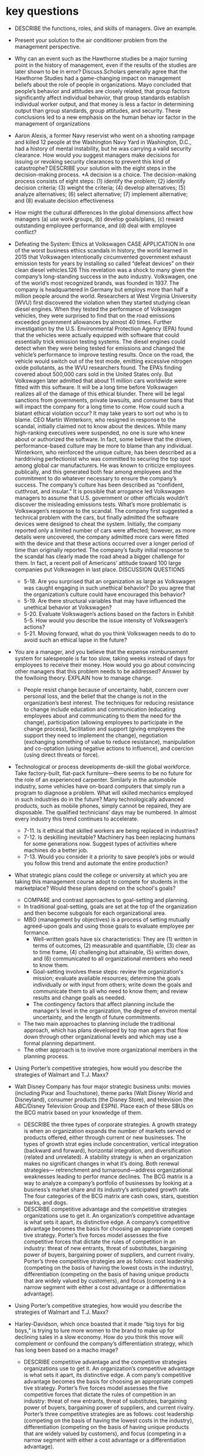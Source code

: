 # key questions

* DESCRIBE the functions, roles, and skills of managers. Give an example. 

* Present your solution to the air conditioner problem from the management perspective.

* Why can an event such as the Hawthorne studies be a major turning point in the history of management, even if the results of the studies are later shown to be in error? Discuss.Scholars generally agree that the Hawthorne Studies had a game-changing impact on management beliefs about the role of people in organizations. Mayo concluded that people’s behavior and attitudes are closely related, that group factors significantly affect individual behavior, that group standards establish individual worker output, and that money is less a factor in determining output than group standards, group attitudes, and security. These conclusions led to a new emphasis on the human behav ior factor in the management of organizations

* Aaron Alexis, a former Navy reservist who went on a shooting rampage and killed 12 people at the Washington Navy Yard in Washington, D.C., had a history of mental instability, but he was carrying a valid security clearance. How would you suggest managers make decisions for issuing or revoking security clearances to prevent this kind of catastrophe? DESCRIBE your solution with the eight steps in the decision-making process.
 *A decision is a choice. The decision-making process consists of eight steps: (1) identify the problem; (2) identify decision criteria; (3) weight the criteria; (4) develop alternatives; (5) analyze alternatives; (6) select alternative; (7) implement alternative; and (8) evaluate decision effectiveness  


* How might the cultural differences In the global dimensions affect how managers (a) use work groups, (b) develop goals/plans, (c) reward outstanding employee performance, and (d) deal with employee conflict?

* Defeating the System: Ethics at Volkswagen CASE APPLICATION 
In one of the worst business ethics scandals in history, the world learned in 2015 that Volkswagen intentionally circumvented government exhaust emission tests for years by installing so called “defeat devices” on their clean diesel vehicles.126 This revelation was a shock to many given the company’s long-standing success in the auto industry. Volkswagen, one of the world’s most recognized brands, was founded in 1937. The company is headquartered in Germany but employs more than half a million people around the world. Researchers at West Virginia University (WVU) first discovered the violation when they started studying clean diesel engines. When they tested the performance of Volkswagen vehicles, they were surprised to find that on the road emissions exceeded government allowances by almost 40 times. Further investigation by the U.S. Environmental Protection Agency (EPA) found that the vehicles were actually equipped with software that could essentially trick emission testing systems. The diesel engines could detect when they were being tested for emissions and changed the vehicle’s performance to improve testing results. Once on the road, the vehicle would switch out of the test mode, emitting excessive nitrogen oxide pollutants, as the WVU researchers found. The EPA’s finding covered about 500,000 cars sold in the United States only. But Volkswagen later admitted that about 11 million cars worldwide were fitted with this software. It will be a long time before Volkswagen realizes all of the damage of this ethical blunder. There will be legal sanctions from governments, private lawsuits, and consumer bans that will impact the company for a long time to come. How could such a blatant ethical violation occur? It may take years to sort out who is to blame. CEO Martin Winterkorn, who resigned in response to the scandal, initially claimed not to know about the devices. While many high-ranking executives were suspended, no one is sure who knew about or authorized the software. In fact, some believe that the driven, performance-based culture may be more to blame than any individual. Winterkorn, who reinforced the unique culture, has been described as a harddriving perfectionist who was committed to securing the top spot among global car manufacturers. He was known to criticize employees publically, and this generated both fear among employees and the commitment to do whatever necessary to ensure the company’s success. The company’s culture has been described as “confident, cutthroat, and insular.” It is possible that arrogance led Volkswagen managers to assume that U.S. government or other officials wouldn’t discover the misleading emissions tests. What’s more problematic is Volkswagen’s response to the scandal. The company first suggested a technical problem with the cars, but finally admitted the software devices were designed to cheat the system. Initially, the company reported only a limited number of cars were affected; however, as more details were uncovered, the company admitted more cars were fitted with the device and that these actions occurred over a longer period of time than originally reported. The company’s faulty initial response to the scandal has clearly made the road ahead a bigger challenge for them. In fact, a recent poll of Americans’ attitude toward 100 large companies put Volkswagen in last place.  DISCUSSION QUESTIONS 
  * 5-18. Are you surprised that an organization as large as Volkswagen was caught engaging in such unethical behavior? Do you agree that the organization’s culture could have encouraged this behavior? 
  * 5-19. Are there structural variables that may have influenced the unethical behavior at Volkswagen? 
  * 5-20. Evaluate Volkswagen’s actions based on the factors in Exhibit 5-5. How would you describe the issue intensity of Volkswagen’s actions? 
  * 5-21. Moving forward, what do you think Volkswagen needs to do to avoid such an ethical lapse in the future?

* You are a manager, and you believe that the expense reimbursement system for salespeople is far too slow, taking weeks instead of days for employees to receive their money. How would you go about convincing other managers that this problem needs to be addressed? Answer by the fowlloing theory. EXPLAIN how to manage change.
  * People resist change because of uncertainty, habit, concern over personal loss, and the belief that the change is not in the organization’s best interest. The techniques for reducing resistance to change include education and communication (educating employees about and communicating to them the need for the change), participation (allowing employees to participate in the change process), facilitation and support (giving employees the support they need to implement the change), negotiation (exchanging something of value to reduce resistance), manipulation and co-optation (using negative actions to influence), and coercion (using direct threats or force).

* Technological or process developments de-skill the global workforce. Take factory-built, flat-pack furniture—there seems to be no future for the role of an experienced carpenter. Similarly in the automobile industry, some vehicles have on-board computers that simply run a program to diagnose a problem. What will skilled mechanics employed in such industries do in the future? Many technologically advanced products, such as mobile phones, simply cannot be repaired, they are disposable. The qualified technicians’ days may be numbered. In almost every industry this trend continues to accelerate.
  * 7-11.  Is it ethical that skilled workers are being replaced in industries?
  * 7-12.  Is deskilling inevitable? Machinery has been replacing humans for some generations now. Suggest types of activities where machines do a better job.
  * 7-13.  Would you consider it a priority to save people’s jobs or would you follow this trend and automate the entire production?

* What strategic plans could the college or university at which you are taking this management course adopt to compete for students in the marketplace? Would these plans depend on the school's goals?
  * COMPARE and contrast approaches to goal-setting and planning.
  * In traditional goal-setting, goals are set at the top of the organization and then become subgoals for each organizational area.
  * MBO (management by objectives) is a process of setting mutually agreed-upon goals and using those goals to evaluate employee per formance.
    * Well-written goals have six characteristics: They are (1) written in terms of outcomes, (2) measurable and quantifiable, (3) clear as to time frame, (4) challenging but attainable, (5) written down, and (6) communicated to all organizational members who need to know them.
    * Goal-setting involves these steps: review the organization's mission; evaluate available resources; determine the goals individually or with input from others; write down the goals and communicate them to all who need to know them; and review results and change goals as needed.
    * The contingency factors that affect planning include the manager’s level in the organization, the degree of environ mental uncertainty, and the length of future commitments.
  * The two main approaches to planning include the traditional approach, which has plans developed by top man agers that flow down through other organizational levels and which may use a formal planning department.
  * The other approach is to involve more organizational members in the planning process.

* Using Porter’s competitive strategies, how would you describe the strategies of Walmart and T.J. Maxx?
* Walt Disney Company has four major strategic business units: movies (including Pixar and Touchstone), theme parks (Walt Disney World and Disneyland), consumer products (the Disney Store), and television (the ABC/Disney Television Group and ESPN). Place each of these SBUs on the BCG matrix based on your knowledge of them.
  * DESCRIBE the three types of corporate strategies.  A growth strategy is when an organization expands the number of markets served or products offered, either through current or new businesses. The types of growth strat egies include concentration, vertical integration (backward and forward), horizontal integration, and diversification (related and unrelated). A stability strategy is when an organization makes no significant changes in what it’s doing. Both renewal strategies—  retrenchment and turnaround—address organizational weaknesses leading to perfor mance declines. The BCG matrix is a way to analyze a company’s portfolio of businesses by looking at a business’s market share and its industry’s anticipated growth rate. The four categories of the BCG matrix are cash cows, stars, question marks, and dogs.
  * DESCRIBE competitive advantage and the competitive strategies organizations use to get it.  An organization’s competitive advantage is what sets it apart, its distinctive edge. A company’s competitive advantage becomes the basis for choosing an appropriate competi tive strategy. Porter’s five forces model assesses the five competitive forces that dictate the rules of competition in an industry: threat of new entrants, threat of substitutes, bargaining power of buyers, bargaining power of suppliers, and current rivalry. Porter’s three competitive strategies are as follows: cost leadership (competing on the basis of having the lowest costs in the industry), differentiation (competing on the basis of having unique products that are widely valued by customers), and focus (competing in a narrow segment with either a cost advantage or a differentiation advantage).
 
* Using Porter’s competitive strategies, how would you describe the strategies of Walmart and T.J. Maxx?   
* Harley-Davidson, which once boasted that it made “big toys for big boys,” is trying to lure more women to the brand to make up for declining sales in a slow economy. How do you think this move will complement or confound the company’s differentiation strategy, which has long been based on a macho image?   
 
  * DESCRIBE competitive advantage and the competitive strategies organizations use to get it.  An organization’s competitive advantage is what sets it apart, its distinctive edge. A com pany’s competitive advantage becomes the basis for choosing an appropriate competi tive strategy. Porter’s five forces model assesses the five competitive forces that dictate the rules of competition in an industry: threat of new entrants, threat of substitutes, bargaining power of buyers, bargaining power of suppliers, and current rivalry. Porter’s three competitive strategies are as follows: cost leadership (competing on the basis of having the lowest costs in the industry), differentiation (competing on the basis of having unique products that are widely valued by customers), and focus (competing in a narrow segment with either a cost advantage or a differentiation advantage).  

